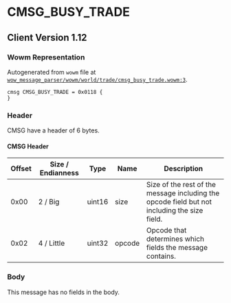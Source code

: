 # CMSG_BUSY_TRADE

## Client Version 1.12

### Wowm Representation

Autogenerated from `wowm` file at [`wow_message_parser/wowm/world/trade/cmsg_busy_trade.wowm:3`](https://github.com/gtker/wow_messages/tree/main/wow_message_parser/wowm/world/trade/cmsg_busy_trade.wowm#L3).
```rust,ignore
cmsg CMSG_BUSY_TRADE = 0x0118 {
}
```
### Header

CMSG have a header of 6 bytes.

#### CMSG Header

| Offset | Size / Endianness | Type   | Name   | Description |
| ------ | ----------------- | ------ | ------ | ----------- |
| 0x00   | 2 / Big           | uint16 | size   | Size of the rest of the message including the opcode field but not including the size field.|
| 0x02   | 4 / Little        | uint32 | opcode | Opcode that determines which fields the message contains.|

### Body

This message has no fields in the body.

